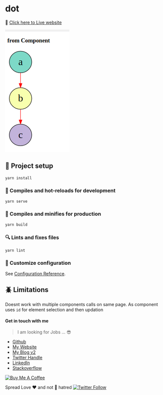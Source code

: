 # dot

:rocket: [Click here to Live website][url]

![dot-graphviz demo](demo.png)

## :sunrise: Project setup

```
yarn install
```

### :running: Compiles and hot-reloads for development

```
yarn serve
```

### :runner: Compiles and minifies for production

```
yarn build
```

### :mag: Lints and fixes files

```
yarn lint
```

### :hammer: Customize configuration

See [Configuration Reference](https://cli.vuejs.org/config/).

## :beetle: Limitations

Doesnt work with multiple components calls on same page. As component uses `id` for element selection
and then updation

#### Get in touch with me

> I am looking for Jobs ... :sunglasses:

* [Github](https://github.com/avimehenwal/)
* [My Website](https://avimehenwal.in)
* [My Blog v2](https://avimehenwal2.netlify.app/)
* [Twitter Handle](https://twitter.com/avimehenwal)
* [LinkedIn](https://in.linkedin.com/in/avimehenwal)
* [Stackoverflow](https://stackoverflow.com/users/1915935/avi-mehenwal)

<a href="https://www.buymeacoffee.com/F1j07cV" target="_blank"><img src="https://cdn.buymeacoffee.com/buttons/default-orange.png" alt="Buy Me A Coffee" style="height: 51px !important;width: 217px !important;" ></a>

 Spread Love :hearts: and not :no_entry_sign: hatred   [![Twitter Follow](https://img.shields.io/twitter/follow/avimehenwal.svg?style=social)](https://twitter.com/avimehenwal)


[url]: https://gifted-ramanujan-14d635.netlify.app/